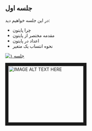 ## جلسه اول
در این جلسه خواهیم دید:
* چرا پایتون
* مقدمه مختصر از پایتون
* اعداد در پایتون
* نحوه انتساب یک متغیر



[![جلسه ۱](http://img.youtube.com/vi/YOUTUBE_VIDEO_ID_HERE/0.jpg)](https://www.aparat.com/video/video/embed/videohash/uOBl2/vt/frame)


<a href="https://www.aparat.com/video/video/embed/videohash/uOBl2/vt/frame
" target="_blank"><img src="http://img.youtube.com/vi/YOUTUBE_VIDEO_ID_HERE/0.jpg" 
alt="IMAGE ALT TEXT HERE" width="240" height="180" border="10" /></a>
